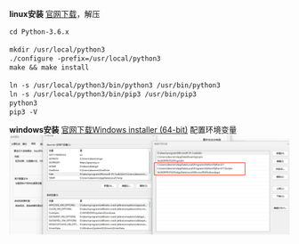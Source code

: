 **linux安装**
[官网下载](https://www.python.org/downloads/)，解压
```
cd Python-3.6.x

mkdir /usr/local/python3
./configure -prefix=/usr/local/python3
make && make install

ln -s /usr/local/python3/bin/python3 /usr/bin/python3 
ln -s /usr/local/python3/bin/pip3 /usr/bin/pip3  
python3 
pip3 -V  
```
**windows安装**
[官网下载Windows installer (64-bit)](https://www.python.org/downloads/)
配置环境变量
![](../../images/python配置环境变量.png)